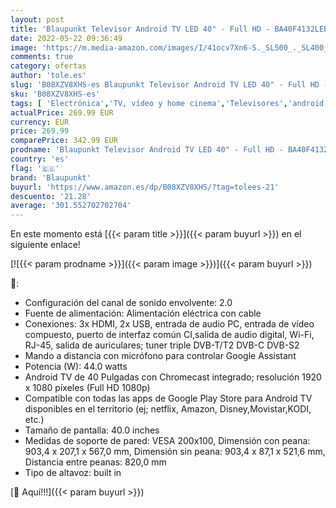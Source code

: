 ```yaml
---
layout: post
title: 'Blaupunkt Televisor Android TV LED 40" - Full HD - BA40F4132LEB  Negro'
date: 2022-05-22 09:36:49
image: 'https://m.media-amazon.com/images/I/41ocv7Xn6-S._SL500_._SL400_.jpg'
comments: true
category: ofertas
author: 'tole.es'
slug: 'B08XZV8XHS-es Blaupunkt Televisor Android TV LED 40" - Full HD -...'
sku: 'B08XZV8XHS-es'
tags: [ 'Electrónica','TV, vídeo y home cinema','Televisores','android','blaupunkt','🇪🇸', ]
actualPrice: 269.99 EUR
currency: EUR
price: 269.99
comparePrice: 342.99 EUR
prodname: 'Blaupunkt Televisor Android TV LED 40" - Full HD - BA40F4132LEB  Negro'
country: 'es'
flag: '🇪🇸'
brand: 'Blaupunkt'
buyurl: 'https://www.amazon.es/dp/B08XZV8XHS/?tag=tolees-21'
descuento: '21.28'
average: '301.552702702704'
---
```


En este momento está [{{< param title >}}]({{< param buyurl >}}) en el siguiente enlace!

[![{{< param prodname >}}]({{< param image >}})]({{< param buyurl >}})

🔎:

- Configuración del canal de sonido envolvente: 2.0
- Fuente de alimentación: Alimentación eléctrica con cable
- Conexiones: 3x HDMI, 2x USB, entrada de audio PC, entrada de vídeo compuesto, puerto de interfaz común CI,salida de audio digital, Wi-Fi, RJ-45, salida de auriculares; tuner triple DVB-T/T2 DVB-C DVB-S2
- Mando a distancia con micrófono para controlar Google Assistant
- Potencia (W): 44.0 watts
- Android TV de 40 Pulgadas con Chromecast integrado; resolución 1920 x 1080 píxeles (Full HD 1080p)
- Compatible con todas las apps de Google Play Store para Android TV disponibles en el territorio (ej; netflix, Amazon, Disney,Movistar,KODI, etc.)
- Tamaño de pantalla: 40.0 inches
- Medidas de soporte de pared: VESA 200x100, Dimensión con peana: 903,4 x 207,1 x 567,0 mm, Dimensión sin peana: 903,4 x 87,1 x 521,6 mm, Distancia entre peanas: 820,0 mm
- Tipo de altavoz: built in

[🛒 Aquí!!!]({{< param buyurl >}})
